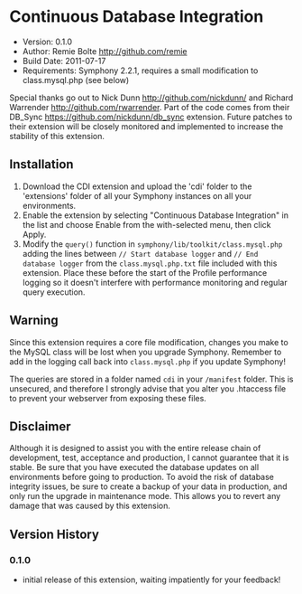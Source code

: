 # Continuous Database Integration

* Version: 0.1.0
* Author: Remie Bolte <http://github.com/remie>
* Build Date: 2011-07-17
* Requirements: Symphony 2.2.1, requires a small modification to class.mysql.php (see below)

Special thanks go out to Nick Dunn <http://github.com/nickdunn/> and Richard Warrender <http://github.com/rwarrender>. 
Part of the code comes from their DB_Sync <https://github.com/nickdunn/db_sync> extension. 
Future patches to their extension will be closely monitored and implemented to increase the stability of this extension.

## Installation

1. Download the CDI extension and upload the 'cdi' folder to the 'extensions' folder of all your Symphony instances on all your environments.
2. Enable the extension by selecting "Continuous Database Integration" in the list and choose Enable from the with-selected menu, then click Apply.
3. Modify the `query()` function in `symphony/lib/toolkit/class.mysql.php` adding the lines between `// Start database logger` and `// End database logger` from the `class.mysql.php.txt` file included with this extension. Place these before the start of the Profile performance logging so it doesn't interfere with performance monitoring and regular query execution.

## Warning

Since this extension requires a core file modification, changes you make to the MySQL class will be lost when you upgrade Symphony. 
Remember to add in the logging call back into `class.mysql.php` if you update Symphony!

The queries are stored in a folder named `cdi` in your `/manifest` folder. This is unsecured, and therefore I strongly advise that you 
alter you .htaccess file to prevent your webserver from exposing these files.

## Disclaimer

Although it is designed to assist you with the entire release chain of development, test, acceptance and production, I cannot guarantee that it is stable. 
Be sure that you have executed the database updates on all environments before going to production. To avoid the risk of database integrity issues, be sure
to create a backup of your data in production, and only run the upgrade in maintenance mode. This allows you to revert any damage that was caused by this extension.

## Version History

### 0.1.0
* initial release of this extension, waiting impatiently for your feedback!